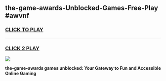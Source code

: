 
## the-game-awards-Unblocked-Games-Free-Play #awvnf
<h3>
<a href="https://us.freeplayer.one?title=the-game-awards&ref=9M">CLICK TO PLAY</a></h3>
<hr>

<h3>
<a href="https://us.freeplayer.one?title=the-game-awards&ref=9M">CLICK 2 PLAY</a>
  
</h3>

<a href="https://us.freeplayer.one?title=the-game-awards&ref=9M"><img src="https://clearcache.store/games.png"></a>


**the-game-awards games unblocked: Your Gateway to Fun and Accessible Online Gaming**
